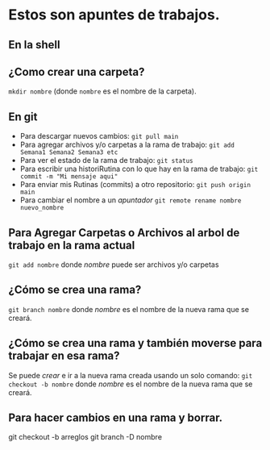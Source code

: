 # Estos son apuntes de trabajos.

## En la shell

## ¿Como crear una carpeta?

`mkdir nombre` (donde `nombre` es el nombre de la carpeta).

## En git

- Para descargar nuevos cambios: `git pull main`
- Para agregar archivos y/o carpetas a la rama de trabajo: `git add Semana1 Semana2 Semana3 etc`
- Para ver el estado de la rama de trabajo: `git status`
- Para escribir una historiRutina con lo que hay en la rama de trabajo: `git commit -m "Mi mensaje aqui"`
- Para enviar mis Rutinas (commits) a otro repositorio: `git push origin main`
- Para cambiar el nombre a un *apuntador* `git remote rename nombre nuevo_nombre`

## Para Agregar Carpetas o Archivos al arbol de trabajo en la rama actual

`git add nombre` donde *nombre* puede ser archivos y/o carpetas


## ¿Cómo se crea una rama?

`git branch nombre`  donde *nombre* es el nombre de la nueva rama que se creará.

## ¿Cómo se crea una rama y también moverse para trabajar en esa rama?

Se puede *crear* e ir a la nueva rama creada usando un solo comando: `git checkout -b nombre` donde *nombre* es el nombre de la nueva rama que se creará.

## Para hacer cambios en una rama y borrar.
git checkout -b arreglos
git branch -D nombre 
